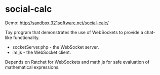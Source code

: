 # social-calc

Demo: http://sandbox.321software.net/social-calc/

Toy program that demonstrates the use of WebSockets to provide a chat-like functionality.

* socketServer.php - the WebSocket server.
* im.js - the WebSocket client.

Depends on Ratchet for WebSockets and math.js for safe evaluation of mathematical expressions.
